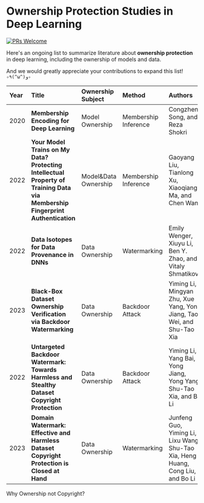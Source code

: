 # Ownership Protection Studies in Deep Learning

[![PRs Welcome](https://img.shields.io/badge/PRs-Welcome-brightgreen.svg?style=flat-square)](https://github.com/gongzhimin/ownership-protection-studies-in-deep-learning/pulls)

Here's an ongoing list to summarize literature about **ownership protection** in deep learning, including the ownership of models and data. 

And we would greatly appreciate your contributions to expand this list! `✧٩(^ω^)و✧`

| Year | Title                                                        | Ownership Subject    | Method               | Authors                                                      | Publisher | Paper :link:                                                 | Code :link:                                           |
| :--- | :----------------------------------------------------------- | :------------------- | :------------------- | :----------------------------------------------------------- | :-------- | :----------------------------------------------------------- | :---------------------------------------------------- |
| 2020 | **Membership Encoding for Deep Learning**                    | Model Ownership      | Membership Inference | Congzheng Song, and Reza Shokri                              | AsiaCCS   | [pdf](https://arxiv.org/pdf/1909.12982v1.pdf)                |                                                       |
| 2022 | **Your Model Trains on My Data? Protecting Intellectual Property of Training Data via Membership Fingerprint Authentication** | Model&Data Ownership | Membership Inference | Gaoyang Liu, Tianlong Xu, Xiaoqiang Ma, and Chen Wang        | TIFS      | [pdf](https://ieeexplore.ieee.org/abstract/document/9724248) |                                                       |
| 2022 | **Data Isotopes for Data Provenance in DNNs**                | Data Ownership       | Watermarking         | Emily Wenger, Xiuyu Li, Ben Y. Zhao, and Vitaly Shmatikov    | Arxiv     | [pdf](https://arxiv.org/pdf/2208.13893.pdf)                  |                                                       |
| 2023 | **Black-Box Dataset Ownership Verification via Backdoor Watermarking** | Data Ownership       | Backdoor Attack      | Yiming Li, Mingyan Zhu, Xue Yang, Yong Jiang, Tao Wei, and Shu-Tao Xia | TIFS      | [pdf](https://ieeexplore.ieee.org/abstract/document/10097580) | [code](https://github.com/JunfengGo/Domain-Watermark) |
| 2022 | **Untargeted Backdoor Watermark: Towards Harmless and Stealthy Dataset Copyright Protection** | Data Ownership       | Backdoor Attack      | Yiming Li, Yang Bai, Yong Jiang, Yong Yang, Shu-Tao Xia, and Bo Li | NeurIPS   | [pdf](https://proceedings.neurips.cc/paper_files/paper/2022/file/55bfedfd31489e5ae83c9ce8eec7b0e1-Paper-Conference.pdf) | [code](https://github.com/JunfengGo/Domain-Watermark) |
| 2023 | **Domain Watermark: Effective and Harmless Dataset Copyright Protection is Closed at Hand** | Data Ownership       | Watermarking         | Junfeng Guo, Yiming Li, Lixu Wang, Shu-Tao Xia, Heng Huang, Cong Liu, and Bo Li | NeurIPS   | [pdf](https://arxiv.org/pdf/2310.14942.pdf)                  | [code](https://github.com/JunfengGo/Domain-Watermark) |





Why Ownership not Copyright?
